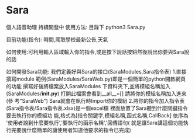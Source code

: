 # Sara
個人語音助理
持續開發中
使用方法: 目錄下 python3 Sara.py

目前功能(指令):
時間,爬取學校最新公告,天氣

如何使用:可利用輸入區域輸入你的指令,或是按下說話按鈕然後說出你要與Sara說的話

如何開發Sara功能: 我們定義好與Sara的接口(SaraModules,Sara指令表)
                 1.直接撰寫module 範例(SaraModules/SaraWeb.py)即是一個簡單的python開啟網頁的功能 撰寫好後將檔案放入SaraModules                        下資料夾下,並將模組名稱加入(SaraModules/__init.py__) 打開此檔案會看到__all__=[] 請將你的模組名稱加入進來(參                        考"SaraWeb") Sara就會在執行時Import你的模組
                 2.將你的指令加入指令表(Sara指令表/Sara指令表.xlsx)是一個excel檔 裡面放置了Sara聽到什麼關鍵指令要去執行你的模組功                      能,格式為[指令關鍵字,模組名稱,函式名稱,CallBack] 依序為 '使用者說到什麼要執行','要執行的函示名稱','回傳語句(                        就是讓Sara講這個功能執行完要說什麼簡單的讓使用者知道他要求的指令已完成)
              
